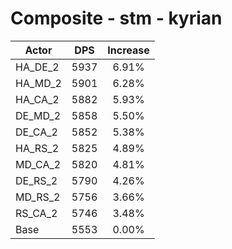 # Composite - stm - kyrian
| Actor | DPS | Increase |
|---|:---:|:---:|
|HA_DE_2|5937|6.91%|
|HA_MD_2|5901|6.28%|
|HA_CA_2|5882|5.93%|
|DE_MD_2|5858|5.50%|
|DE_CA_2|5852|5.38%|
|HA_RS_2|5825|4.89%|
|MD_CA_2|5820|4.81%|
|DE_RS_2|5790|4.26%|
|MD_RS_2|5756|3.66%|
|RS_CA_2|5746|3.48%|
|Base|5553|0.00%|
